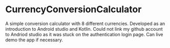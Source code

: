 # CurrencyConversionCalculator
A simple conversion calculator with 8 different currencies. Developed as an introduction to Android studio and Kotlin.
Could not link my github account to Andriod studio as it was stuck on the authentication login page. 
Can live demo the app if necessary. 
